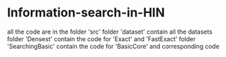 # Information-search-in-HIN

all the code are in the folder 'src'
folder 'dataset' contain all the datasets 
folder 'Densest' contain the code for 'Exact' and 'FastExact'
folder 'SearchingBasic' contain the code for 'BasicCore' and corresponding code
